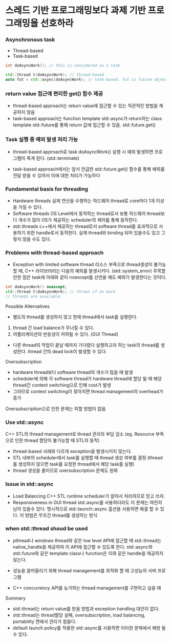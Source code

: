 # 스레드 기반 프로그래밍보다 과제 기반 프로그래밍을 선호하라

### Asynchronous task

- Thread-based 
- Task-based

```c++
int doAsyncWork(); // this is considered as a task

std::thread t(doAsyncWork); // thread-based
auto fut = std::async(doAsyncWork); // task-based, fut is future object for this task
```

### return value 접근에 편리한 get() 함수 제공
- thread-based approach는 return value에 접근할 수 있는 직관적인 방법을 제공하지 않음
- task-based approach는 function template std::async가 return하는 class template
  std::future<T>를 통해 return 값에 접근할 수 있음. std::future<T>.get()

### Task 실행 중 예외 발생 처리 가능
- thread-based approach로 task doAsyncWork() 실행 시 예외 발생하면 프로그램이 죽게 된다. (std::terminate)

- task-based approach에서는 앞서 언급한 std::future<t>.get() 함수를 통해 예외를 전달 받을 수 있어서
  이에 대한 처리가 가능하다

### Fundamental basis for threading
- Hardware threads 
  실제 연산을 수행하는 하드웨어 thread로 core마다 1개 이상을 가질 수 있다.
- Software threads
  OS Level에서 동작하는 thread로서 보통 하드웨어 thread보다 개수가 많아 OS가 제공하는 scheduler의 제어를 통해 동작한다.
- std::threads
  c++에서 제공하는 thread로서 software thread를 효과적으로 사용하기 위한 handle로서 동작한다.
  실제 thread와 binding 되어 있을수도 있고 그렇지 않을 수도 있다.

### Problems with thread-based approach
- Exception with limited software thread
  리소스 부족으로 thread생성이 불가능할 때, C++ 라이브러리는 다음의 예외를 발생시키다. (std::system_error)
  주목할 만한 점은 task에 아래와 같이 noexcept를 선언을 해도 예외가 발생한다는 것이다.

```c++
int doAsyncWork() noexcept;
std::thread t(doAsyncWork); // throws if no more
// threads are available
```

Possible Alternatives
- 별도의 thread를 생성하지 않고 현재 thread에서 task를 실행한다.

1) thread 간 load balance가 무너질 수 있다.
2) 어플리케이션의 반응성이 저하될 수 있다. (GUI Thread)

- 다른 thread의 작업이 끝날 때까지 기다렸다 실행하고자 하는 task의 thread를 생성한다.
  thread 간의 dead lock이 발생할 수 있다.

Oversubscription
- hardware thread보다 software thread의 개수가 많을 때 발생
- scheduler에 의해 각 software thread가 hardware thread에 할당 될 때 해당 thread간 context switching으로 인해 cost가 발생
- 그러므로 context switching이 잦아지면 thread management의 overhead가 증가

Oversubscription으로 인한 문제는 피할 방법이 없음

### Use std::async

C++ STL의 thread management로 thread 관리의 부담 감소
(eg. Resource 부족으로 인한 thread 할당이 불가능할 때 STL의 동작)
- thread-based 사례와 다르게 exception을 발생시키지 않는다.
- STL 내부의 scheduler에서 task를 실행할 때 thread 생성 여부를 결정
  (thread를 생성하지 않으면 task를 요청한 thread에서 해당 task를 실행)
- thread 생성을 줄이므로 oversubscription 문제도 완화

### Issue in std::async
- Load Balancing
  C++ STL runtime scheduler가 알아서 처리하므로 믿고 쓰자.
- Responsiveness in GUI thread
  std::async를 사용하더라도 이 문제는 여전히 남아 있을수 있다.
  명시적으로 std::launch::async 옵션을 사용하면 해결 할 수 있다.
  이 방법은 무조건 thread를 생성하는 방식

### when std::thread shoud be used
- pthread나 windows thread와 같은 low level API에 접근할 때 
  std::thread는 native_handle을 제공하여 이 API에 접근할 수 있도록 한다.
  std::async와 std::future<T>와 같은 template class나 function은 이와 같은 handle을 제공하지 않는다.

- 성능을 끌어올리기 위해 thread management를 최적화 할 때
  고성능의 서버 프로그램
- C++ concurrency API를 능가하는 thread management를 구현하고 싶을 때

Summary
- std::thread는 return value를 받을 방법과 exception handling 대안이 없다.
- std::thread는 thread할당 실패, oversubscription, load balancing, portability 면에서 관리가 힘들다.
- default launch policy를 적용한 std::async를 사용하면 이러한 문제에서 해방 될 수 있다.
